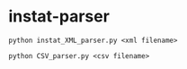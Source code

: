 # instat-parser


`python instat_XML_parser.py <xml filename>`
  
  
`python CSV_parser.py <csv filename>`
